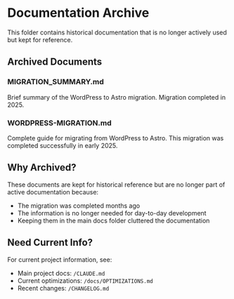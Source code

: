 # Documentation Archive

This folder contains historical documentation that is no longer actively used but kept for reference.

## Archived Documents

### MIGRATION_SUMMARY.md
Brief summary of the WordPress to Astro migration. Migration completed in 2025.

### WORDPRESS-MIGRATION.md
Complete guide for migrating from WordPress to Astro. This migration was completed successfully in early 2025.

## Why Archived?

These documents are kept for historical reference but are no longer part of active documentation because:
- The migration was completed months ago
- The information is no longer needed for day-to-day development
- Keeping them in the main docs folder cluttered the documentation

## Need Current Info?

For current project information, see:
- Main project docs: `/CLAUDE.md`
- Current optimizations: `/docs/OPTIMIZATIONS.md`
- Recent changes: `/CHANGELOG.md`
